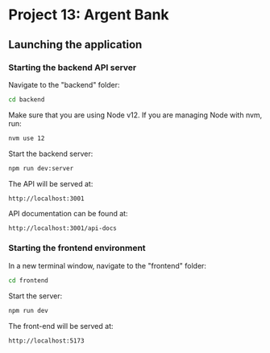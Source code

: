 # Project 13: Argent Bank

## Launching the application

### Starting the backend API server

Navigate to the "backend" folder:
```bash
cd backend
```

Make sure that you are using Node v12. If you are managing Node with nvm, run:
```bash
nvm use 12
```

Start the backend server:
```bash
npm run dev:server
```

The API will be served at:
```text
http://localhost:3001
```

API documentation can be found at:
```text
http://localhost:3001/api-docs
```

### Starting the frontend environment

In a new terminal window, navigate to the "frontend" folder:
```bash
cd frontend
```

Start the server:
```bash
npm run dev
```

The front-end will be served at:
```text
http://localhost:5173
```